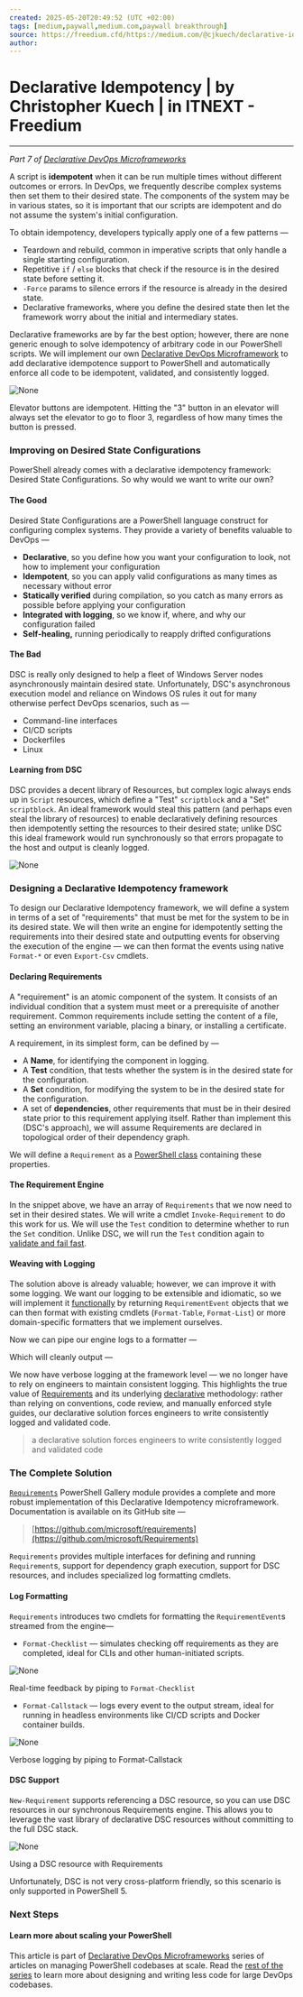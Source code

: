 ```yaml
---
created: 2025-05-20T20:49:52 (UTC +02:00)
tags: [medium,paywall,medium.com,paywall breakthrough]
source: https://freedium.cfd/https://medium.com/@cjkuech/declarative-idempotency-aaa07c6dd9a0
author: 
---
```


# Declarative Idempotency | by Christopher Kuech | in ITNEXT - Freedium

---
_Part 7 of_ _[Declarative DevOps Microframeworks](https://medium.com/@cjkuech/declarative-devops-microframeworks-9908c8d05332)_

A script is **idempotent** when it can be run multiple times without different outcomes or errors. In DevOps, we frequently describe complex systems then set them to their desired state. The components of the system may be in various states, so it is important that our scripts are idempotent and do not assume the system's initial configuration.

To obtain idempotency, developers typically apply one of a few patterns —

-   Teardown and rebuild, common in imperative scripts that only handle a single starting configuration.
-   Repetitive `if` / `else` blocks that check if the resource is in the desired state before setting it.
-   `-Force` params to silence errors if the resource is already in the desired state.
-   Declarative frameworks, where you define the desired state then let the framework worry about the initial and intermediary states.

Declarative frameworks are by far the best option; however, there are none generic enough to solve idempotency of arbitrary code in our PowerShell scripts. We will implement our own [Declarative DevOps Microframework](https://medium.com/@cjkuech/declarative-devops-microframeworks-9908c8d05332) to add declarative idempotence support to PowerShell and automatically enforce all code to be idempotent, validated, and consistently logged.

![None](https://miro.medium.com/v2/resize:fit:700/0*trL6xWvZvHkxucsM)

Elevator buttons are idempotent. Hitting the "3" button in an elevator will always set the elevator to go to floor 3, regardless of how many times the button is pressed.

### Improving on Desired State Configurations

PowerShell already comes with a declarative idempotency framework: Desired State Configurations. So why would we want to write our own?

#### The Good

Desired State Configurations are a PowerShell language construct for configuring complex systems. They provide a variety of benefits valuable to DevOps —

-   **Declarative**, so you define how you want your configuration to look, not how to implement your configuration
-   **Idempotent**, so you can apply valid configurations as many times as necessary without error
-   **Statically verified** during compilation, so you catch as many errors as possible before applying your configuration
-   **Integrated with logging**, so we know if, where, and why our configuration failed
-   **Self-healing,** running periodically to reapply drifted configurations

#### The Bad

DSC is really only designed to help a fleet of Windows Server nodes asynchronously maintain desired state. Unfortunately, DSC's asynchronous execution model and reliance on Windows OS rules it out for many otherwise perfect DevOps scenarios, such as —

-   Command-line interfaces
-   CI/CD scripts
-   Dockerfiles
-   Linux

#### Learning from DSC

DSC provides a decent library of Resources, but complex logic always ends up in `Script` resources, which define a "Test" `scriptblock` and a "Set" `scriptblock`. An ideal framework would steal this pattern (and perhaps even steal the library of resources) to enable declaratively defining resources then idempotently setting the resources to their desired state; unlike DSC this ideal framework would run synchronously so that errors propagate to the host and output is cleanly logged.

![None](https://miro.medium.com/v2/resize:fit:700/0*x5bJqGrUAHtZLHGn.jpg)

### Designing a Declarative Idempotency framework

To design our Declarative Idempotency framework, we will define a system in terms of a set of "requirements" that must be met for the system to be in its desired state. We will then write an engine for idempotently setting the requirements into their desired state and outputting events for observing the execution of the engine — we can then format the events using native `Format-*` or even `Export-Csv` cmdlets.

#### Declaring Requirements

A "requirement" is an atomic component of the system. It consists of an individual condition that a system must meet or a prerequisite of another requirement. Common requirements include setting the content of a file, setting an environment variable, placing a binary, or installing a certificate.

A requirement, in its simplest form, can be defined by —

-   A **Name**, for identifying the component in logging.
-   A **Test** condition, that tests whether the system is in the desired state for the configuration.
-   A **Set** condition, for modifying the system to be in the desired state for the configuration.
-   A set of **dependencies**, other requirements that must be in their desired state prior to this requirement applying itself. Rather than implement this (DSC's approach), we will assume Requirements are declared in topological order of their dependency graph.

We will define a `Requirement` as a [PowerShell class](https://medium.com/@cjkuech/functional-powershell-with-classes-820c8e9acd8f) containing these properties.

#### The Requirement Engine

In the snippet above, we have an array of `Requirements` that we now need to set in their desired states. We will write a cmdlet `Invoke-Requirement` to do this work for us. We will use the `Test` condition to determine whether to run the `Set` condition. Unlike DSC, we will run the `Test` condition again to [validate and fail fast](https://medium.com/@cjkuech/defensive-powershell-with-validation-attributes-8e7303e179fd).

#### Weaving with Logging

The solution above is already valuable; however, we can improve it with some logging. We want our logging to be extensible and idiomatic, so we will implement it [functionally](https://medium.com/@cjkuech/functional-programming-in-powershell-876edde1aadb) by returning `RequirementEvent` objects that we can then format with existing cmdlets (`Format-Table`, `Format-List`) or more domain-specific formatters that we implement ourselves.

Now we can pipe our engine logs to a formatter —

Which will cleanly output —

We now have verbose logging at the framework level — we no longer have to rely on engineers to maintain consistent logging. This highlights the true value of [Requirements](https://github.com/microsoft/Requirements) and its underlying [declarative](https://medium.com/@cjkuech/declarative-devops-30788ddd43cd) methodology: rather than relying on conventions, code review, and manually enforced style guides, our declarative solution forces engineers to write consistently logged and validated code.

> a declarative solution forces engineers to write consistently logged and validated code

### The Complete Solution

[`Requirements`](https://github.com/microsoft/Requirements) PowerShell Gallery module provides a complete and more robust implementation of this Declarative Idempotency microframework. Documentation is available on its GitHub site —

> [https://github.com/microsoft/requirements](https://github.com/microsoft/Requirements)

`Requirements` provides multiple interfaces for defining and running `Requirement`s, support for dependency graph execution, support for DSC resources, and includes specialized log formatting cmdlets.

#### Log Formatting

`Requirements` introduces two cmdlets for formatting the `RequirementEvent`s streamed from the engine—

-   `Format-Checklist` — simulates checking off requirements as they are completed, ideal for CLIs and other human-initiated scripts.

![None](https://miro.medium.com/v2/resize:fit:700/1*IelsVq1KpPm6iYLljtcyXQ.png)

Real-time feedback by piping to `Format-Checklist`

-   `Format-Callstack` — logs every event to the output stream, ideal for running in headless environments like CI/CD scripts and Docker container builds.

![None](https://miro.medium.com/v2/resize:fit:700/1*J0n7NxFWwlOM3jwRXVoUEw.png)

Verbose logging by piping to Format-Callstack

#### DSC Support

`New-Requirement` supports referencing a DSC resource, so you can use DSC resources in our synchronous Requirements engine. This allows you to leverage the vast library of declarative DSC resources without committing to the full DSC stack.

![None](https://miro.medium.com/v2/resize:fit:700/1*fb7SwwDxeEv4tPEUOOG6CQ.png)

Using a DSC resource with Requirements

Unfortunately, DSC is not very cross-platform friendly, so this scenario is only supported in PowerShell 5.

### Next Steps

#### Learn more about scaling your PowerShell

This article is part of [Declarative DevOps Microframeworks](https://medium.com/@cjkuech/declarative-devops-microframeworks-9908c8d05332) series of articles on managing PowerShell codebases at scale. Read the [rest of the series](https://medium.com/@cjkuech/declarative-devops-microframeworks-9908c8d05332) to learn more about designing and writing less code for large DevOps codebases.
